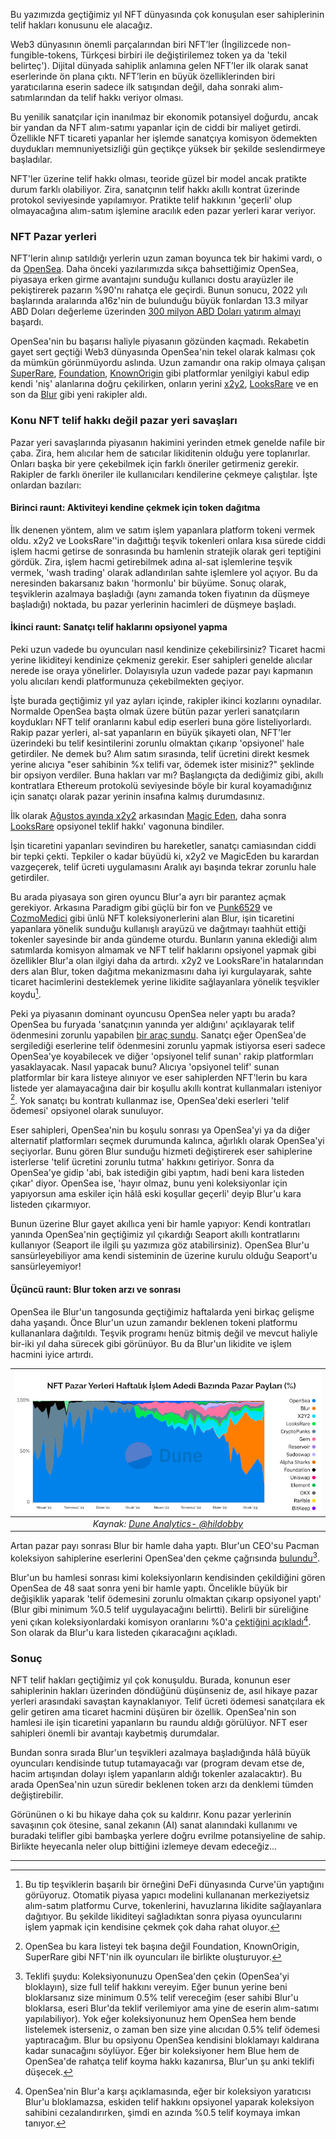 Bu yazımızda geçtiğimiz yıl NFT dünyasında çok konuşulan eser sahiplerinin telif hakları konusunu ele alacağız. 
 
Web3 dünyasının önemli parçalarından biri NFT’ler (İngilizcede non-fungible-tokens, Türkçesi birbiri ile değiştirilemez token ya da 'tekil belirteç'). Dijital dünyada sahiplik anlamına gelen NFT’ler ilk olarak sanat eserlerinde ön plana çıktı.  NFT’lerin en büyük özelliklerinden biri yaratıcılarına eserin sadece ilk satışından değil, daha sonraki alım-satımlarından da telif hakkı veriyor olması. 

Bu yenilik sanatçılar için inanılmaz bir ekonomik potansiyel doğurdu, ancak bir yandan  da NFT alım-satımı yapanlar için de ciddi bir maliyet getirdi. Özellikle NFT ticareti yapanlar her işlemde sanatçıya komisyon ödemekten duydukları memnuniyetsizliği gün geçtikçe yüksek bir şekilde seslendirmeye başladılar. 

NFT'ler üzerine telif hakkı olması, teoride güzel bir model ancak pratikte durum farklı olabiliyor. Zira, sanatçının telif hakkı akıllı kontrat üzerinde protokol seviyesinde yapılamıyor. Pratikte telif hakkının 'geçerli' olup olmayacağına alım-satım işlemine aracılık eden pazar yerleri karar veriyor. 

### NFT Pazar yerleri

NFT'lerin alınıp satıldığı yerlerin uzun zaman boyunca tek bir hakimi vardı, o da [OpenSea](https://opensea.io/). Daha önceki yazılarımızda sıkça bahsettiğimiz OpenSea, piyasaya erken girme avantajını sunduğu kullanıcı dostu arayüzler ile pekiştirerek pazarın %90'nı rahatça ele geçirdi. Bunun sonucu, 2022 yılı başlarında aralarında a16z'nin de bulunduğu büyük fonlardan 13.3 milyar ABD Doları değerleme üzerinden [300 milyon ABD Doları yatırım almayı](https://opensea.io/blog/announcements/announcing-openseas-new-funding/) başardı. 

OpenSea'nin bu başarısı haliyle piyasanın gözünden kaçmadı. Rekabetin gayet sert geçtiği Web3 dünyasında OpenSea'nin tekel olarak kalması çok da mümkün görünmüyordu aslında. Uzun zamandır ona rakip olmaya çalışan [SuperRare](https://superrare.com/), [Foundation](https://foundation.app/), [KnownOrigin](https://knownorigin.io/) gibi platformlar yenilgiyi kabul edip kendi 'niş' alanlarına doğru çekilirken, onların yerini [x2y2](https://x2y2.io/), [LooksRare](https://looksrare.org/) ve en son da [Blur](https://blur.io/) gibi yeni rakipler aldı. 

### Konu NFT telif hakkı değil pazar yeri savaşları

Pazar yeri savaşlarında piyasanın hakimini yerinden etmek genelde nafile bir çaba. Zira, hem alıcılar hem de satıcılar likiditenin olduğu yere toplanırlar. Onları başka bir yere çekebilmek için farklı öneriler getirmeniz gerekir. Rakipler de farklı öneriler ile kullanıcıları kendilerine çekmeye çalıştılar. İşte onlardan bazıları: 

#### Birinci raunt: Aktiviteyi kendine çekmek için token dağıtma

İlk denenen yöntem, alım ve satım işlem yapanlara platform tokeni vermek oldu. x2y2 ve LooksRare''in dağıttığı teşvik tokenleri onlara kısa sürede ciddi işlem hacmi getirse de sonrasında bu hamlenin stratejik olarak geri teptiğini gördük. Zira, işlem hacmi getirebilmek adına al-sat işlemlerine teşvik vermek, 'wash trading' olarak adlandırılan sahte işlemlere yol açıyor. Bu da neresinden bakarsanız bakın 'hormonlu' bir büyüme. Sonuç olarak, teşviklerin azalmaya başladığı (aynı zamanda token fiyatının da düşmeye başladığı) noktada, bu pazar yerlerinin hacimleri de düşmeye başladı. 

#### İkinci raunt: Sanatçı telif haklarını opsiyonel yapma

Peki uzun vadede bu oyuncuları nasıl kendinize çekebilirsiniz? Ticaret hacmi yerine likiditeyi kendinize çekmeniz gerekir. Eser sahipleri genelde alıcılar nerede ise oraya yönelirler. Dolayısıyla uzun vadede pazar payı kapmanın yolu alıcıları kendi platformunuza çekebilmekten geçiyor.

İşte burada geçtiğimiz yıl yaz ayları içinde, rakipler ikinci kozlarını oynadılar. Normalde OpenSea başta olmak üzere bütün pazar yerleri sanatçıların koydukları NFT telif oranlarını kabul edip eserleri buna göre listeliyorlardı. Rakip pazar yerleri, al-sat yapanların en büyük şikayeti olan, NFT'ler üzerindeki bu telif kesintilerini zorunlu olmaktan çıkarıp 'opsiyonel' hale getirdiler. Ne demek bu? Alım satım sırasında, telif ücretini direkt kesmek yerine alıcıya "eser sahibinin %x telifi var, ödemek ister misiniz?" şeklinde bir opsiyon verdiler. Buna hakları var mı? Başlangıçta da dediğimiz gibi, akıllı kontratlara Ethereum protokolü seviyesinde böyle bir kural koyamadığınız için sanatçı olarak pazar yerinin insafına kalmış durumdasınız. 

İlk olarak [Ağustos ayında x2y2](https://twitter.com/the_x2y2/status/1563021437811638274) arkasından [Magic Eden](https://twitter.com/MagicEden/status/1581101016686399491), daha sonra [LooksRare](https://docs.looksrare.org/blog/looksrare-offers-zero-royalty-trading-shares-protocol-fees-with-creators-instead) opsiyonel teklif hakkı' vagonuna bindiler.  

İşin ticaretini yapanları sevindiren bu hareketler, sanatçı camiasından ciddi bir tepki çekti. Tepkiler o kadar büyüdü ki, x2y2 ve MagicEden bu karardan vazgeçerek, telif ücreti uygulamasını Aralık ayı başında tekrar zorunlu hale getirdiler. 

Bu arada piyasaya son giren oyuncu Blur'a ayrı bir parantez açmak gerekiyor. Arkasına Paradigm gibi güçlü bir fon ve [Punk6529](https://twitter.com/punk6529) ve [CozmoMedici](https://twitter.com/CozomoMedici) gibi ünlü NFT koleksiyonerlerini alan Blur, işin ticaretini yapanlara yönelik sunduğu kullanışlı arayüzü ve dağıtmayı taahhüt ettiği tokenler sayesinde bir anda gündeme oturdu. Bunların yanına eklediği alım satımlarda komisyon almamak ve NFT telif haklarını opsiyonel yapmak gibi özellikler Blur'a olan ilgiyi daha da artırdı. x2y2 ve LooksRare'in hatalarından ders alan Blur, token dağıtma mekanizmasını daha iyi kurgulayarak, sahte ticaret hacimlerini desteklemek yerine likidite sağlayanlara yönelik teşvikler koydu[^1].

Peki ya piyasanın dominant oyuncusu OpenSea neler yaptı bu arada? OpenSea bu furyada 'sanatçının yanında yer aldığını' açıklayarak telif ödenmesini zorunlu yapabilen [bir araç sundu](https://www.coindesk.com/web3/2022/11/07/opensea-launches-first-royalty-enforcement-tool-amid-nft-marketplace-drama/). Sanatçı eğer OpenSea'de sergilediği eserlerine telif ödenmesini zorunlu yapmak istiyorsa eseri sadece OpenSea'ye koyabilecek ve diğer 'opsiyonel telif sunan' rakip platformları yasaklayacak. Nasıl yapacak bunu? Alıcıya 'opsiyonel telif' sunan platformlar bir kara listeye alınıyor ve  eser sahiplerden NFT'lerin bu kara listede yer alamayacağına dair bir koşullu akıllı kontrat kullanmaları isteniyor [^2]. Yok sanatçı bu kontratı kullanmaz ise, OpenSea'deki eserleri 'telif ödemesi' opsiyonel olarak sunuluyor. 

Eser sahipleri, OpenSea'nin bu koşulu sonrası ya OpenSea'yi ya da diğer alternatif platformları seçmek durumunda kalınca, ağırlıklı olarak OpenSea'yi seçiyorlar. Bunu gören Blur sunduğu hizmeti değiştirerek eser sahiplerine isterlerse 'telif ücretini zorunlu tutma' hakkını getiriyor. Sonra da OpenSea'ye gidip 'abi, bak istediğin gibi yaptım, hadi beni kara listeden çıkar' diyor. OpenSea ise, 'hayır olmaz, bunu yeni koleksiyonlar için yapıyorsun ama eskiler için hâlâ eski koşullar geçerli' deyip Blur'u kara listeden çıkarmıyor. 

Bunun üzerine Blur gayet akıllıca yeni bir hamle yapıyor: Kendi kontratları yanında OpenSea'nin geçtiğimiz yıl çıkardığı Seaport akıllı kontratlarını kullanıyor (Seaport ile ilgili şu yazımıza göz atabilirsiniz). OpenSea Blur'u sansürleyebiliyor ama kendi sisteminin de üzerine kurulu olduğu Seaport'u sansürleyemiyor! 

#### Üçüncü raunt: Blur token arzı ve sonrası

OpenSea ile Blur'un tangosunda geçtiğimiz haftalarda yeni birkaç gelişme daha yaşandı. Önce Blur'un uzun zamandır beklenen tokeni platformu kullananlara dağıtıldı. Teşvik programı henüz bitmiş değil ve mevcut haliyle bir-iki yıl daha sürecek gibi görünüyor. Bu da Blur'un likidite ve işlem hacmini iyice artırdı. 

| ![nft_marketplaces](/assets/nft_pazaryerleri_230224_800.jpg)|
|:--:| 
| *Kaynak: [Dune Analytics- @hildobby](https://dune.com/hildobby/NFTs)*|

Artan pazar payı sonrası Blur bir hamle daha yaptı.  Blur'un CEO'su Pacman koleksiyon sahiplerine eserlerini OpenSea'den çekme çağrısında [bulundu](https://mirror.xyz/blurdao.eth/vYOjzk4cQCQ7AtuJWWiZPoNZ04YKQmTMsos0NNq_hYs)[^3]. 

Blur'un bu hamlesi sonrası kimi koleksiyonların kendisinden çekildiğini gören OpenSea de 48 saat sonra yeni bir hamle yaptı. Öncelikle büyük bir değişiklik yaparak 'telif ödemesini zorunlu olmaktan çıkarıp opsiyonel yaptı' (Blur gibi minimum %0.5 telif uygulayacağını belirtti). Belirli bir süreliğine yeni çıkan koleksiyonlardaki komisyon oranlarını %0'a [çektiğini açıkladı](https://support.opensea.io/hc/en-us/articles/14068991090067)[^4]. Son olarak da Blur'u kara listeden çıkaracağını açıkladı. 

### Sonuç
NFT telif hakları geçtiğimiz yıl çok konuşuldu. Burada, konunun eser sahiplerinin hakları üzerinden döndüğünü düşünseniz de, asıl hikaye pazar yerleri arasındaki savaştan kaynaklanıyor. Telif ücreti ödemesi sanatçılara ek gelir getiren ama ticaret hacmini düşüren bir özellik. OpenSea'nin son hamlesi ile işin ticaretini yapanların bu raundu aldığı görülüyor. NFT eser sahipleri önemli bir avantajı kaybetmiş durumdalar. 

Bundan sonra sırada Blur'un teşvikleri azalmaya başladığında hâlâ büyük oyuncuları kendisinde tutup tutamayacağı var (program devam etse de, hacim artışından dolayı işlem yapanların aldığı tokenler azalacaktır). Bu arada OpenSea'nin uzun süredir beklenen token arzı da denklemi tümden değiştirebilir. 

Görününen o ki bu hikaye daha çok su kaldırır. Konu pazar yerlerinin savaşının çok ötesine, sanal zekanın (AI) sanat alanındaki kullanımı ve buradaki telifler gibi bambaşka yerlere doğru evrilme potansiyeline de sahip. Birlikte heyecanla neler olup bittiğini izlemeye devam edeceğiz... 

---


[^1]: Bu tip teşviklerin başarılı bir örneğini DeFi dünyasında Curve'ün yaptığını görüyoruz. Otomatik piyasa yapıcı modelini kullananan merkeziyetsiz alım-satım platformu Curve, tokenlerini, havuzlarına likidite sağlayanlara dağıtıyor. Bu şekilde likiditeyi sağladıktan sonra piyasa oyuncularını işlem yapmak için kendisine çekmek çok daha rahat oluyor. 
[^2]: OpenSea bu kara listeyi tek başına değil Foundation, KnownOrigin, SuperRare gibi NFT'nin ilk oyuncuları ile birlikte oluşturuyor. 
[^3]: Teklifi şuydu: Koleksiyonunuzu OpenSea'den çekin (OpenSea'yi bloklayın), size full telif hakkını vereyim. Eğer bunun yerine beni bloklarsanız size minimum 0.5% telif vereceğim (eser sahibi Blur'u bloklarsa, eseri Blur'da teklif verilemiyor ama yine de eserin alım-satımı yapılabiliyor). Yok eğer koleksiyonunuz hem OpenSea hem bende listelemek isterseniz, o zaman ben size yine alıcıdan 0.5% telif ödemesi yaptıracağım. Blur bu opsiyonu OpenSea kendisini bloklamayı kaldırana kadar sunacağını söylüyor. Eğer bir koleksiyoner hem Blue hem de OpenSea'de rahatça telif koyma hakkı kazanırsa, Blur'un şu anki teklifi düşecek. 
[^4]: OpenSea'nin Blur'a karşı açıklamasında, eğer bir koleksiyon yaratıcısı Blur'u bloklamazsa, eskiden telif hakkını opsiyonel yaparak koleksiyon sahibini cezalandırırken, şimdi en azında %0.5 telif koymaya imkan tanıyor. 

